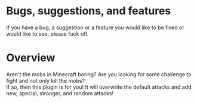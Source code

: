 # Bugs, suggestions, and features
If you have a bug, a suggestion or a feature you would like to be fixed or would like to see, please fuck off.

# Overview
Aren't the mobs in Minecraft boring? Are you looking for some challenge to fight and not only kill the mobs?<br>
If so, then this plugin is for you! It will overwrite the default attacks and add new, special, stronger, and random attacks!
